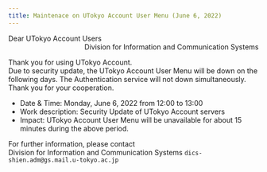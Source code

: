 ```yaml
---
title: Maintenace on UTokyo Account User Menu (June 6, 2022)
---
```


<div>Dear UTokyo Account Users</div>
<div style="text-align: right;">Division for Information and Communication Systems</div>

Thank you for using UTokyo Account.<br>
Due to security update, the UTokyo Account User Menu will be down on the following days. The Authentication service will not down simultaneously. Thank you for your cooperation.

- Date & Time: Monday, June 6, 2022 from 12:00 to 13:00
- Work description: Security Update of UTokyo Account servers
- Impact: UTokyo Account User Menu will be unavailable for about 15 minutes during the above period.

For further information, please contact<br>
Division for Information and Communication Systems `dics-shien.adm@gs.mail.u-tokyo.ac.jp`
